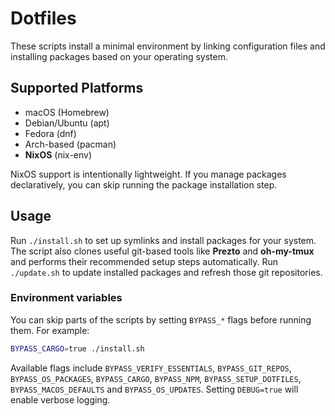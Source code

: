 # Dotfiles

These scripts install a minimal environment by linking configuration files and installing packages based on your operating system.

## Supported Platforms

- macOS (Homebrew)
- Debian/Ubuntu (apt)
- Fedora (dnf)
- Arch-based (pacman)
- **NixOS** (nix-env)

NixOS support is intentionally lightweight. If you manage packages declaratively, you can skip running the package installation step.

## Usage

Run `./install.sh` to set up symlinks and install packages for your system. The
script also clones useful git-based tools like **Prezto** and **oh-my-tmux** and
performs their recommended setup steps automatically. Run `./update.sh` to
update installed packages and refresh those git repositories.

### Environment variables

You can skip parts of the scripts by setting `BYPASS_*` flags before running
them. For example:

```sh
BYPASS_CARGO=true ./install.sh
```

Available flags include `BYPASS_VERIFY_ESSENTIALS`, `BYPASS_GIT_REPOS`,
`BYPASS_OS_PACKAGES`, `BYPASS_CARGO`, `BYPASS_NPM`, `BYPASS_SETUP_DOTFILES`,
`BYPASS_MACOS_DEFAULTS` and `BYPASS_OS_UPDATES`. Setting `DEBUG=true` will
enable verbose logging.

